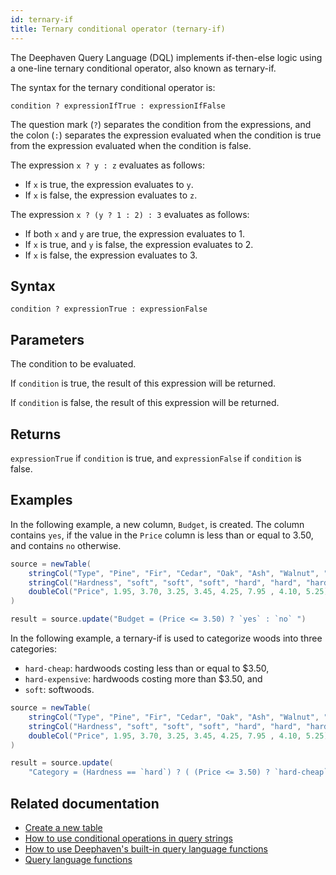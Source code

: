 ```yaml
---
id: ternary-if
title: Ternary conditional operator (ternary-if)
---
```


The Deephaven Query Language (DQL) implements if-then-else logic using a one-line ternary conditional operator, also known as ternary-if.

The syntax for the ternary conditional operator is:

`condition ? expressionIfTrue : expressionIfFalse`

The question mark (`?`) separates the condition from the expressions, and the colon (`:`) separates the expression evaluated when the condition is true from the expression evaluated when the condition is false.

The expression `x ? y : z` evaluates as follows:

- If `x` is true, the expression evaluates to `y`.
- If `x` is false, the expression evaluates to `z`.

The expression `x ? (y ? 1 : 2) : 3` evaluates as follows:

- If both `x` and `y` are true, the expression evaluates to 1.
- If `x` is true, and `y` is false, the expression evaluates to 2.
- If `x` is false, the expression evaluates to 3.

## Syntax

```
condition ? expressionTrue : expressionFalse
```

## Parameters

<ParamTable>
<Param name="condition" type="boolean">

The condition to be evaluated.

</Param>
<Param name="expressionTrue" type="expression">

If `condition` is true, the result of this expression will be returned.

</Param>
<Param name="expressionFalse" type="expression">

If `condition` is false, the result of this expression will be returned.

</Param>
</ParamTable>

## Returns

`expressionTrue` if `condition` is true, and `expressionFalse` if `condition` is false.

## Examples

In the following example, a new column, `Budget`, is created. The column contains `yes`, if the value in the `Price` column is less than or equal to 3.50, and contains `no` otherwise.

```groovy order=source,result
source = newTable(
    stringCol("Type", "Pine", "Fir", "Cedar", "Oak", "Ash", "Walnut", "Beech", "Cherry"),
    stringCol("Hardness", "soft", "soft", "soft", "hard", "hard", "hard", "hard", "hard"),
    doubleCol("Price", 1.95, 3.70, 3.25, 3.45, 4.25, 7.95 , 4.10, 5.25)
)

result = source.update("Budget = (Price <= 3.50) ? `yes` : `no` ")
```

In the following example, a ternary-if is used to categorize woods into three categories:

- `hard-cheap`: hardwoods costing less than or equal to $3.50,
- `hard-expensive`: hardwoods costing more than $3.50, and
- `soft`: softwoods.

```groovy order=source,result
source = newTable(
    stringCol("Type", "Pine", "Fir", "Cedar", "Oak", "Ash", "Walnut", "Beech", "Cherry"),
    stringCol("Hardness", "soft", "soft", "soft", "hard", "hard", "hard", "hard", "hard"),
    doubleCol("Price", 1.95, 3.70, 3.25, 3.45, 4.25, 7.95 , 4.10, 5.25)
)

result = source.update(
    "Category = (Hardness == `hard`) ? ( (Price <= 3.50) ? `hard-cheap` : `hard-expensive` ) : `soft` ")
```

## Related documentation

- [Create a new table](../../../how-to-guides/new-table.md)
- [How to use conditional operations in query strings](../../../how-to-guides/ternary-if-how-to.md)
- [How to use Deephaven's built-in query language functions](../../../how-to-guides/query-language-functions.md)
- [Query language functions](../query-library/query-language-function-reference.md)
